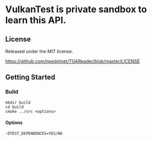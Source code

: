 VulkanTest is private sandbox to learn this API.
=========

## License

Released under the MIT license.

https://github.com/npedotnet/TGAReader/blob/master/LICENSE

## Getting Started

### Build

```
mkdir build
cd build
cmake ../src <options>
```
#### Options
`-DTEST_DEPENDENCES=YES/NO`
